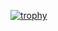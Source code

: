 [![trophy](https://github-profile-trophy.vercel.app/?username=gablaxy)](https://github.com/ryo-ma/github-profile-trophy)
